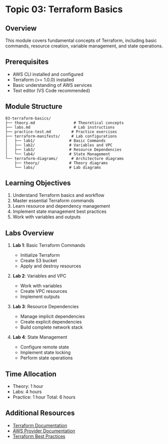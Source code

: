# Topic 03: Terraform Basics

## Overview
This module covers fundamental concepts of Terraform, including basic commands, resource creation, variable management, and state operations.

## Prerequisites
- AWS CLI installed and configured
- Terraform (>= 1.0.0) installed
- Basic understanding of AWS services
- Text editor (VS Code recommended)

## Module Structure
```plaintext
03-terraform-basics/
├── theory.md                 # Theoretical concepts
├── labs.md                   # Lab instructions
├── practice-test.md         # Practice exercises
├── terraform-manifests/     # Lab configurations
│   ├── lab1/               # Basic Commands
│   ├── lab2/               # Variables and VPC
│   ├── lab3/               # Resource Dependencies
│   └── lab4/               # State Management
└── terraform-diagrams/      # Architecture diagrams
    ├── theory/             # Theory diagrams
    └── labs/               # Lab diagrams
```

## Learning Objectives
1. Understand Terraform basics and workflow
2. Master essential Terraform commands
3. Learn resource and dependency management
4. Implement state management best practices
5. Work with variables and outputs

## Labs Overview
1. **Lab 1**: Basic Terraform Commands
   - Initialize Terraform
   - Create S3 bucket
   - Apply and destroy resources

2. **Lab 2**: Variables and VPC
   - Work with variables
   - Create VPC resources
   - Implement outputs

3. **Lab 3**: Resource Dependencies
   - Manage implicit dependencies
   - Create explicit dependencies
   - Build complete network stack

4. **Lab 4**: State Management
   - Configure remote state
   - Implement state locking
   - Perform state operations

## Time Allocation
- Theory: 1 hour
- Labs: 4 hours
- Practice: 1 hour
Total: 6 hours

## Additional Resources
- [Terraform Documentation](https://www.terraform.io/docs)
- [AWS Provider Documentation](https://registry.terraform.io/providers/hashicorp/aws/latest/docs)
- [Terraform Best Practices](https://www.terraform-best-practices.com/) 